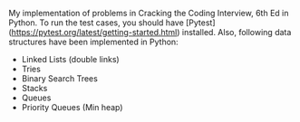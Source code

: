 My implementation of problems in Cracking the Coding Interview, 6th Ed
in Python. To run the test cases, you should have [Pytest] (https://pytest.org/latest/getting-started.html)
installed. Also, following data structures have been implemented
in Python:
* Linked Lists (double links)
* Tries
* Binary Search Trees
* Stacks
* Queues
* Priority Queues (Min heap)
